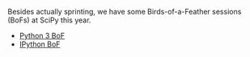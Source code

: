 Besides actually sprinting, we have some Birds-of-a-Feather sessions (BoFs) at SciPy this year.

- [Python 3 BoF](wiki/Sprints:-SciPy2014/Python3BoF)
- [IPython BoF](wiki/Sprints:-SciPy2014/IPythonBoF)